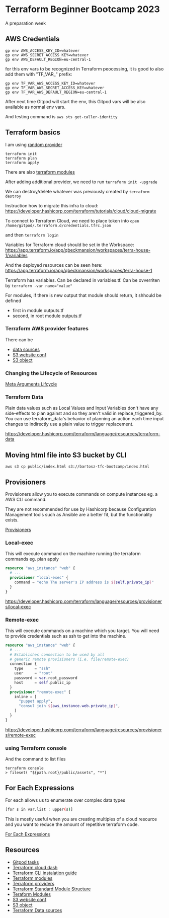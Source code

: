 # Terraform Beginner Bootcamp 2023

A preparation week

## AWS Credentials

```
gp env AWS_ACCESS_KEY_ID=whatever
gp env AWS_SECRET_ACCESS_KEY=whatever
gp env AWS_DEFAULT_REGION=eu-central-1
```

for this env vars to be recognized in Terraform peocessing, it is good to also add them  with "TF_VAR_" prefix:

```
gp env TF_VAR_AWS_ACCESS_KEY_ID=whatever
gp env TF_VAR_AWS_SECRET_ACCESS_KEY=whatever
gp env TF_VAR_AWS_DEFAULT_REGION=eu-central-1
```

After next time Gitpod will start the env, this Gitpod vars will be also available as normal env vars.

And testing command is `aws sts get-caller-identity`

## Terraform basics

I am using [random provider](https://registry.terraform.io/providers/hashicorp/random/latest)
```
terraform init
terraform plan
terraform apply
```

There are also [terraform modules ](https://registry.terraform.io/browse/modules)

After adding additional provider, we need to run 
`terraform init -upgrade`

We can destroy/delete whatever was previously created by
`terraform destroy`

Instruction how to migrate this infra to cloud: 
https://developer.hashicorp.com/terraform/tutorials/cloud/cloud-migrate

To connect to Terraform Cloud, we need to place token into
`open /home/gitpod/.terraform.d/credentials.tfrc.json`

and then 
`terraform login`

Variables for Terraform cloud should be set in the Workspace:
https://app.terraform.io/app/qbeckmansion/workspaces/terra-house-1/variables

And the deployed resources can be seen here:
https://app.terraform.io/app/qbeckmansion/workspaces/terra-house-1

Terraform has variables. Can be declared in variables.tf. Can be ovverriten by 
`terraform -var name="value"`

For modules, if there is new output that module should return, it shhould be defined
- first in module outputs.tf
- second, in root module outputs.tf

### Terraform AWS provider features

There can be 
* [data sources](https://registry.terraform.io/providers/hashicorp/aws/latest/docs/data-sources/caller_identity)
* [S3 website conf](https://registry.terraform.io/providers/hashicorp/aws/latest/docs/resources/s3_bucket_website_configuration)
* [S3 object](https://registry.terraform.io/providers/hashicorp/aws/latest/docs/resources/s3_object)

### Changing the Lifecycle of Resources

[Meta Arguments Lifcycle](https://developer.hashicorp.com/terraform/language/meta-arguments/lifecycle)


### Terraform Data

Plain data values such as Local Values and Input Variables don't have any side-effects to plan against and so they aren't valid in replace_triggered_by. You can use terraform_data's behavior of planning an action each time input changes to indirectly use a plain value to trigger replacement.

https://developer.hashicorp.com/terraform/language/resources/terraform-data

## Moving html file into S3 bucket by CLI

`aws s3 cp public/index.html s3://bartosz-tfc-bootcamp/index.html`


## Provisioners

Provisioners allow you to execute commands on compute instances eg. a AWS CLI command.

They are not recommended for use by Hashicorp because Configuration Management tools such as Ansible are a better fit, but the functionality exists.

[Provisioners](https://developer.hashicorp.com/terraform/language/resources/provisioners/syntax)

### Local-exec

This will execute command on the machine running the terraform commands eg. plan apply

```tf
resource "aws_instance" "web" {
  # ...
  provisioner "local-exec" {
    command = "echo The server's IP address is ${self.private_ip}"
  }
}
```

https://developer.hashicorp.com/terraform/language/resources/provisioners/local-exec

### Remote-exec

This will execute commands on a machine which you target. You will need to provide credentials such as ssh to get into the machine.

```tf
resource "aws_instance" "web" {
  # ...
  # Establishes connection to be used by all
  # generic remote provisioners (i.e. file/remote-exec)
  connection {
    type     = "ssh"
    user     = "root"
    password = var.root_password
    host     = self.public_ip
  }
  provisioner "remote-exec" {
    inline = [
      "puppet apply",
      "consul join ${aws_instance.web.private_ip}",
    ]
  }
}
```
https://developer.hashicorp.com/terraform/language/resources/provisioners/remote-exec

### using Terraform console

And the command to list files
```
terraform console
> fileset( "${path.root}/public/assets", "*")
```

## For Each Expressions

For each allows us to enumerate over complex data types

```sh
[for s in var.list : upper(s)]
```

This is mostly useful when you are creating multiples of a cloud resource and you want to reduce the amount of repetitive terraform code.

[For Each Expressions](https://developer.hashicorp.com/terraform/language/expressions/for)

## Resources

- [Gitpod tasks](https://www.gitpod.io/docs/configure/workspaces/tasks)
- [Terraform cloud dash](https://app.terraform.io/app/getting-started)
- [Terraform CLI instalation guide](https://developer.hashicorp.com/terraform/tutorials/aws-get-started/install-cli)
- [Terraform modules ](https://registry.terraform.io/browse/modules)
- [Terraform providers ](https://registry.terraform.io/browse/providers)
- [Terraform Standard Module Structure](https://developer.hashicorp.com/terraform/language/modules/develop/structure)
- [Teraform Modules](https://developer.hashicorp.com/terraform/language/modules/sources)
- [S3 website conf](https://registry.terraform.io/providers/hashicorp/aws/latest/docs/resources/s3_bucket_website_configuration)
- [S3 object](https://registry.terraform.io/providers/hashicorp/aws/latest/docs/resources/s3_object)
- [Terraform Data sources](https://registry.terraform.io/providers/hashicorp/aws/latest/docs/data-sources/caller_identity)